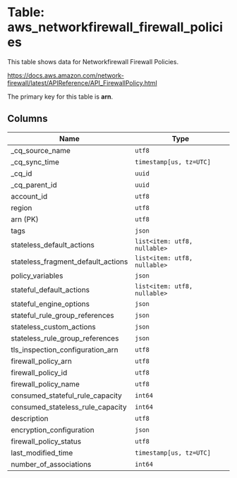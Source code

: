 # Table: aws_networkfirewall_firewall_policies

This table shows data for Networkfirewall Firewall Policies.

https://docs.aws.amazon.com/network-firewall/latest/APIReference/API_FirewallPolicy.html

The primary key for this table is **arn**.

## Columns

| Name          | Type          |
| ------------- | ------------- |
|_cq_source_name|`utf8`|
|_cq_sync_time|`timestamp[us, tz=UTC]`|
|_cq_id|`uuid`|
|_cq_parent_id|`uuid`|
|account_id|`utf8`|
|region|`utf8`|
|arn (PK)|`utf8`|
|tags|`json`|
|stateless_default_actions|`list<item: utf8, nullable>`|
|stateless_fragment_default_actions|`list<item: utf8, nullable>`|
|policy_variables|`json`|
|stateful_default_actions|`list<item: utf8, nullable>`|
|stateful_engine_options|`json`|
|stateful_rule_group_references|`json`|
|stateless_custom_actions|`json`|
|stateless_rule_group_references|`json`|
|tls_inspection_configuration_arn|`utf8`|
|firewall_policy_arn|`utf8`|
|firewall_policy_id|`utf8`|
|firewall_policy_name|`utf8`|
|consumed_stateful_rule_capacity|`int64`|
|consumed_stateless_rule_capacity|`int64`|
|description|`utf8`|
|encryption_configuration|`json`|
|firewall_policy_status|`utf8`|
|last_modified_time|`timestamp[us, tz=UTC]`|
|number_of_associations|`int64`|